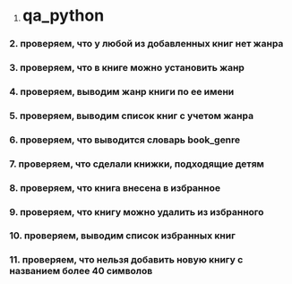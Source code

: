 1. # qa_python
### 2. проверяем, что у любой из добавленных книг нет жанра
### 3. проверяем, что в книге можно установить жанр
### 4. проверяем, выводим жанр книги по ее имени
### 5. проверяем, выводим список книг с учетом жанра
### 6. проверяем, что выводится словарь book_genre
### 7. проверяем, что сделали книжки, подходящие детям
### 8. проверяем, что книга внесена в избранное
### 9. проверяем, что книгу можно удалить из избранного
### 10. проверяем, выводим список избранных книг
### 11. проверяем, что нельзя добавить новую книгу с названием более 40 символов

